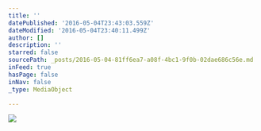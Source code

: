 ```yaml
---
title: ''
datePublished: '2016-05-04T23:43:03.559Z'
dateModified: '2016-05-04T23:40:11.499Z'
author: []
description: ''
starred: false
sourcePath: _posts/2016-05-04-81ff6ea7-a08f-4bc1-9f0b-02dae686c56e.md
inFeed: true
hasPage: false
inNav: false
_type: MediaObject

---
```

![](https://the-grid-user-content.s3-us-west-2.amazonaws.com/9feebd76-4d80-4008-a8f6-15cf8dc81275.jpg)